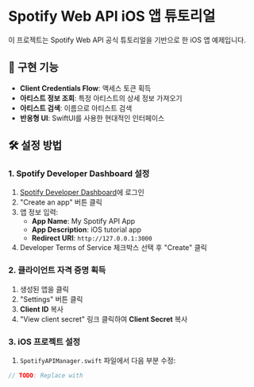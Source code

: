 # Spotify Web API iOS 앱 튜토리얼

이 프로젝트는 Spotify Web API 공식 튜토리얼을 기반으로 한 iOS 앱 예제입니다.

## 🎯 구현 기능

- **Client Credentials Flow**: 액세스 토큰 획득
- **아티스트 정보 조회**: 특정 아티스트의 상세 정보 가져오기
- **아티스트 검색**: 이름으로 아티스트 검색
- **반응형 UI**: SwiftUI를 사용한 현대적인 인터페이스

## 🛠 설정 방법

### 1. Spotify Developer Dashboard 설정

1. [Spotify Developer Dashboard](https://developer.spotify.com/dashboard)에 로그인
2. "Create an app" 버튼 클릭
3. 앱 정보 입력:
   - **App Name**: My Spotify API App
   - **App Description**: iOS tutorial app
   - **Redirect URI**: `http://127.0.0.1:3000`
4. Developer Terms of Service 체크박스 선택 후 "Create" 클릭

### 2. 클라이언트 자격 증명 획득

1. 생성된 앱을 클릭
2. "Settings" 버튼 클릭
3. **Client ID** 복사
4. "View client secret" 링크 클릭하여 **Client Secret** 복사

### 3. iOS 프로젝트 설정

1. `SpotifyAPIManager.swift` 파일에서 다음 부분 수정:

```swift
// TODO: Replace with
